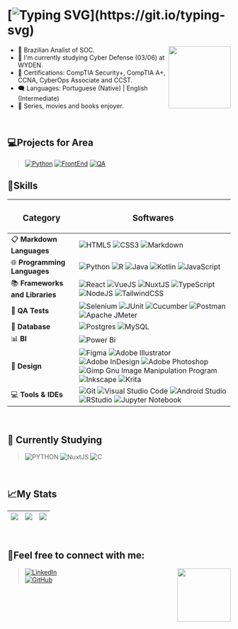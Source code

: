  #  [![Typing SVG](https://readme-typing-svg.herokuapp.com/?color=23aaf2&size=35&center=true&vCenter=true&width=1000&lines=Hello!+My+name+is+Santiago!;I'm+a+analist+of+SOC!+;Welcome+to+my+repository!)](https://git.io/typing-svg)     
 
 <img align="right" height="140em" src="https://i.giphy.com/media/v1.Y2lkPTc5MGI3NjExbWNqYTl5cG5maDd0MzhnN2RnaDlwYzBsdzAyeXBld2xlYWg2bW5xOSZlcD12MV9pbnRlcm5hbF9naWZfYnlfaWQmY3Q9Zw/LHZyixOnHwDDy/giphy.gif"/>
 
  - 🌱 Brazilian Analist of SOC.
  - 🎲 I'm currently studying Cyber Defense (03/06) at WYDEN.
  - 🎲 Certifications: CompTIA Security+, CompTIA A+, CCNA, 
                        CyberOps Associate and CCST. 
  - 🗨️ Languages: Portuguese (Native) | English (Intermediate)
  - 💙 Series, movies and books enjoyer.
<br />

## 💻Projects for Area

 >[![Python](https://img.shields.io/badge/Data%20Science-4285F4?style=for-the-badge)](https://github.com/vikpires?tab=repositories&q=ds&type=&language=&sort=)
 [![FrontEnd](https://img.shields.io/badge/FrontEnd-886FBF?style=for-the-badge)](https://github.com/vikpires?tab=repositories&q=front&type=&language=&sort=)
 [![QA](https://img.shields.io/badge/QA-35495E?style=for-the-badge)](https://github.com/vikpires?tab=repositories&q=QA&type=&language=&sort=)
 

## 🚀Skills


| <h3>Category</h3>                  | <h3>Softwares</h3>                                                                                                                                                                                                                                                                                                                                                                                                                                                                                                                                                        |
|-------------------------------|------------------------------------------------------------------------------------------------------------------------------------------------------------------------------------------------------------------------------------------------------------------------------------------------------------------------------------------------------------------------------------------------------------------------------------------------------------------------------------------------------------------------------------------------------------------|
| 📋 **Markdown Languages**     | ![HTML5](https://img.shields.io/badge/html5-%23E34F26.svg?style=for-the-badge&logo=html5&logoColor=white) ![CSS3](https://img.shields.io/badge/css3-%231572B6.svg?style=for-the-badge&logo=css3&logoColor=white) ![Markdown](https://img.shields.io/badge/markdown-%23000000.svg?style=for-the-badge&logo=markdown&logoColor=white)                                                                                                                                                                                      |
| 🌐 **Programming Languages**  | ![Python](https://img.shields.io/badge/python-3670A0?style=for-the-badge&logo=python&logoColor=ffdd54) ![R](https://img.shields.io/badge/r-%23276DC3.svg?style=for-the-badge&logo=r&logoColor=white) ![Java](https://img.shields.io/badge/java-%23ED8B00.svg?style=for-the-badge&logo=openjdk&logoColor=white) ![Kotlin](https://img.shields.io/badge/kotlin-%237F52FF.svg?style=for-the-badge&logo=kotlin&logoColor=white) ![JavaScript](https://img.shields.io/badge/javascript-%23323330.svg?style=for-the-badge&logo=javascript&logoColor=%23F7DF1E) |
| 📚 **Frameworks and Libraries**|  ![React](https://img.shields.io/badge/react-%2320232a.svg?style=for-the-badge&logo=react&logoColor=%2361DAFB) ![VueJS](https://img.shields.io/badge/Vue%20js-35495E?style=for-the-badge&logo=vuedotjs&logoColor=4FC08D) ![NuxtJS](https://img.shields.io/badge/Nuxt.js-002E3B?style=for-the-badge&logo=nuxtdotjs&logoColor=#00DC82) ![TypeScript](https://img.shields.io/badge/typescript-%23007ACC.svg?style=for-the-badge&logo=typescript&logoColor=white) ![NodeJS](https://img.shields.io/badge/node.js-6DA55F?style=for-the-badge&logo=node.js&logoColor=white) ![TailwindCSS](https://img.shields.io/badge/tailwindcss-%2338B2AC.svg?style=for-the-badge&logo=tailwind-css&logoColor=white) |
| 🧪 **QA Tests**               | ![Selenium](https://img.shields.io/badge/-selenium-%43B02A?style=for-the-badge&logo=selenium&logoColor=white) ![JUnit](https://img.shields.io/badge/Junit5-25A162?style=for-the-badge&logo=junit5&logoColor=white) ![Cucumber](https://img.shields.io/badge/Cucumber-43B02A?style=for-the-badge&logo=cucumber&logoColor=white) ![Postman](https://img.shields.io/badge/Postman-FF6C37?style=for-the-badge&logo=postman&logoColor=white) ![Apache JMeter](https://img.shields.io/badge/Apache%20JMeter-D22128?style=for-the-badge&logo=Apache%20JMeter&logoColor=white)                             |
| 💾 **Database**               | ![Postgres](https://img.shields.io/badge/postgres-%23316192.svg?style=for-the-badge&logo=postgresql&logoColor=white) ![MySQL](https://img.shields.io/badge/MySQL-4479A1?style=for-the-badge&logo=mysql&logoColor=fff)                                                                                                                                                                                                                                                                                                                                                                                       |
| 📊 **BI**                     | ![Power Bi](https://img.shields.io/badge/power_bi-F2C811?style=for-the-badge&logo=powerbi&logoColor=black)                                                                                                                                                                                                                                                                                                                                                                                                                   |
| 🎨 **Design**                 | ![Figma](https://img.shields.io/badge/figma-%23F24E1E.svg?style=for-the-badge&logo=figma&logoColor=white) ![Adobe Illustrator](https://img.shields.io/badge/adobe%20illustrator-%23FF9A00.svg?style=for-the-badge&logo=adobe%20illustrator&logoColor=white) ![Adobe InDesign](https://img.shields.io/badge/Adobe%20InDesign-49021F?style=for-the-badge&logo=adobeindesign&logoColor=white) ![Adobe Photoshop](https://img.shields.io/badge/adobe%20photoshop-%2331A8FF.svg?style=for-the-badge&logo=adobe%20photoshop&logoColor=white) ![Gimp Gnu Image Manipulation Program](https://img.shields.io/badge/Gimp-657D8B?style=for-the-badge&logo=gimp&logoColor=FFFFFF) ![Inkscape](https://img.shields.io/badge/Inkscape-e0e0e0?style=for-the-badge&logo=inkscape&logoColor=080A13) ![Krita](https://img.shields.io/badge/Krita-203759?style=for-the-badge&logo=krita&logoColor=EEF37B)             |
| 💻 **Tools & IDEs**                  | ![Git](https://img.shields.io/badge/git-%23F05033.svg?style=for-the-badge&logo=git&logoColor=white) ![Visual Studio Code](https://img.shields.io/badge/Visual%20Studio%20Code-0078d7.svg?style=for-the-badge&logo=visual-studio-code&logoColor=white) ![Android Studio](https://img.shields.io/badge/android%20studio-346ac1?style=for-the-badge&logo=android%20studio&logoColor=white) ![RStudio](https://img.shields.io/badge/RStudio-4285F4?style=for-the-badge&logo=rstudio&logoColor=white) ![Jupyter Notebook](https://img.shields.io/badge/jupyter-%23FA0F00.svg?style=for-the-badge&logo=jupyter&logoColor=white) |

<br />

## 📖 Currently Studying
 
 >![PYTHON](https://img.shields.io/badge/Vue%20js-35495E?style=for-the-badge&logo=vuedotjs&logoColor=4FC08D) 
 ![NuxtJS](https://img.shields.io/badge/Nuxt.js-002E3B?style=for-the-badge&logo=nuxtdotjs&logoColor=#00DC82)
 ![C](https://img.shields.io/badge/C-00599C?style=for-the-badge&logo=c&logoColor=white)

<br />

## 📈My Stats 
| ![](http://github-profile-summary-cards.vercel.app/api/cards/stats?username=santiagoferreirrr&theme=react)| ![](http://github-profile-summary-cards.vercel.app/api/cards/repos-per-language?username=santiagoferreirrr&theme=react) | ![](http://github-profile-summary-cards.vercel.app/api/cards/most-commit-language?username=santiagoferreirrr&theme=react) |
| :-: | :-: | :-: |

<br />

## 💬Feel free to connect with me:
<img align="right" src="https://i.giphy.com/media/v1.Y2lkPTc5MGI3NjExdzlqdWxwbGt3OXAwdzNlb2N2ZG9vMGV1MzlrYmgzdHVvd3FoMjk2MCZlcD12MV9pbnRlcm5hbF9naWZfYnlfaWQmY3Q9Zw/ErZ8hv5eO92JW/giphy.gif" height="120"/>

>[![LinkedIn](https://img.shields.io/badge/LinkedIn-0077B5?style=for-the-badge&logo=linkedin&logoColor=white)](https://www.linkedin.com/in/santiagoferr/)<br />
>[![GitHub](https://img.shields.io/badge/github-%23121011.svg?style=for-the-badge&color=6055a1&logo=github&logoColor=white)](https://github.com/santiagoferreirrr/) 
